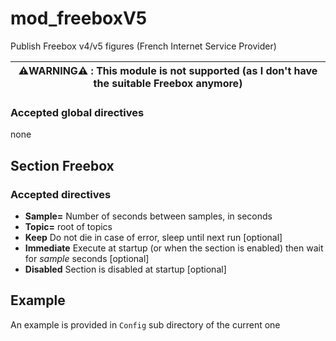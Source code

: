 mod_freeboxV5
====

Publish Freebox v4/v5 figures (French Internet Service Provider)

| :warning:WARNING:warning: : This module is not supported (as I don't have the suitable Freebox anymore) |
| --- |

### Accepted global directives
none

## Section Freebox

### Accepted directives
* **Sample=** Number of seconds between samples, in seconds
* **Topic=** root of topics
* **Keep** Do not die in case of error, sleep until next run [optional]
* **Immediate** Execute at startup (or when the section is enabled) then wait for *sample* seconds [optional]
* **Disabled** Section is disabled at startup [optional]

## Example

An example is provided in `Config` sub directory of the current one
